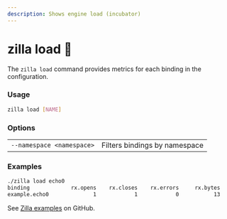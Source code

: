 ```yaml
---
description: Shows engine load (incubator)
---
```


# zilla load 🚧

The `zilla load` command provides metrics for each binding in the configuration.

### Usage

```bash
zilla load [NAME]
```

### Options

|                           |                               |
| ------------------------- | ----------------------------- |
| `--namespace <namespace>` | Filters bindings by namespace |

### Examples

```bash
./zilla load echo0
binding             rx.opens    rx.closes    rx.errors     rx.bytes     tx.opens    tx.closes    tx.errors     tx.bytes
example.echo0              1            1            0           13            1            1            0           13
```

See [Zilla examples](https://github.com/aklivity/zilla/tree/develop/examples) on GitHub.
